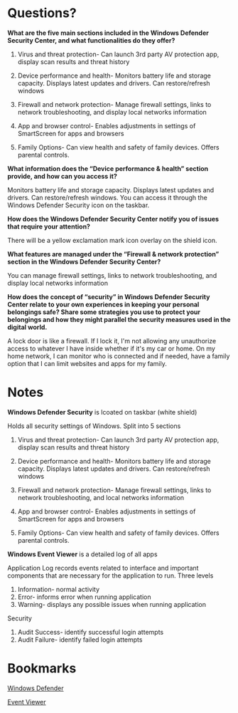 
# Questions? 

**What are the five main sections included in the Windows Defender Security Center, and what functionalities do they offer?**

1. Virus and threat protection- Can launch 3rd party AV protection app, display scan results and threat history

2. Device performance and health- Monitors battery life and storage capacity. Displays latest updates and drivers. Can restore/refresh windows

3. Firewall and network protection- Manage firewall settings, links to network troubleshooting, and display local networks information

4. App and browser control- Enables adjustments in settings of SmartScreen for apps and browsers

5. Family Options- Can view health and safety of family devices. Offers parental controls. 

**What information does the “Device performance & health” section provide, and how can you access it?**

Monitors battery life and storage capacity. Displays latest updates and drivers. Can restore/refresh windows. You can access it through the Windows Defender Security icon on the taskbar.

**How does the Windows Defender Security Center notify you of issues that require your attention?**

There will be a yellow exclamation mark icon overlay on the shield icon.

**What features are managed under the “Firewall & network protection” section in the Windows Defender Security Center?**

You can manage firewall settings, links to network troubleshooting, and display local networks information

**How does the concept of “security” in Windows Defender Security Center relate to your own experiences in keeping your personal belongings safe? Share some strategies you use to protect your belongings and how they might parallel the security measures used in the digital world.**

A lock door is like a firewall. If I lock it, I'm not allowing any unauthorize access to whatever I have inside whether if it's my car or home. On my home network, I can monitor who is connected and if needed, have a family option that I can limit websites and apps for my family. 


# Notes

**Windows Defender Security** is lcoated on taskbar (white shield)

Holds all security settings of Windows. Split into 5 sections

1. Virus and threat protection- Can launch 3rd party AV protection app, display scan results and threat history

2. Device performance and health- Monitors battery life and storage capacity. Displays latest updates and drivers. Can restore/refresh windows

3. Firewall and network protection- Manage firewall settings, links to network troubleshooting, and local networks information

4. App and browser control- Enables adjustments in settings of SmartScreen for apps and browsers

5. Family Options- Can view health and safety of family devices. Offers parental controls. 

**Windows Event Viewer** is a detailed log of all apps

Application Log records events related to interface and important components that are necessary for the application to run. Three levels 
1. Information- normal activity
2. Error- informs error when running application
3. Warning- displays any possible issues when running application

Security
1. Audit Success- identify successful login attempts
2. Audit Failure- identify failed login attempts



# Bookmarks
[Windows Defender](https://www.thewindowsclub.com/windows-defender-security-center)

[Event Viewer](https://www.faqforge.com/windows/windows-10/what-is-event-viewer-and-how-to-use-it-in-windows-10/)